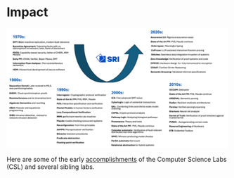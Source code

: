# Impact

![Impact of SRI's Formal Methods Program](./sri_fm_history.jpg)

Here are some of the early 
[accomplishments](https://www.csl.sri.com/users/rushby/history/)
of the Computer Science Labs (CSL) and several sibling labs.

